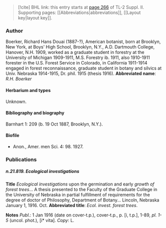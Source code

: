 > [!cite] BHL link: this entry starts at [page 266](https://www.biodiversitylibrary.org/page/33265463) of TL-2 Suppl. II.
> Supporting pages: [[Abbreviations|abbreviations]], [[Layout key|layout key]].

### Author

Boerker, Richard Hans Douai (1887-?), American botanist, born at Brooklyn, New York, at Boys' High School, Brooklyn, N.Y., A.D. Dartmouth College, Hanover, N.H. 1909, worked as a graduate student in forestry at the University of Michigan 1909-1911, M.S. Forestry ib. 1911, also 1910-1911 forester in the U.S. Forest Service in Colorado, in California 1911-1914 engaged in forest reconnaissance, graduate student in botany and silvics at Univ. Nebraska 1914-1915, Dr. phil. 1915 (thesis 1916). 
**Abbreviated name**: *R.H. Boerker*

#### Herbarium and types

Unknown.

#### Bibliography and biography

Barnhart 1: 209 (b. 19 Oct 1887, Brooklyn, N.Y.).

#### Biofile

- Anon., Amer. men Sci. 4: 98. 1927.

### Publications

##### n.21.819. Ecological investigations

**Title**
*Ecological investigations* upon the germination and early *growth of forest trees*... A thesis presented to the Faculty of the Graduate College in the University of Nebraska in partial fulfillment of requirements for the degree of doctor of Philosophy, Department of Botany... Lincoln, Nebraska January 1, 1916. Oct.
**Abbreviated title**: *Ecol. invest. forest trees*.

**Notes**
*Publ*.: 1 Jan 1916 (date on cover-t.p.), cover-t.p., p. \[i, t.p.\], 1-89, *pl. 1-5* (uncol. phot.), \[i\* vita\]. *Copy*: L.

